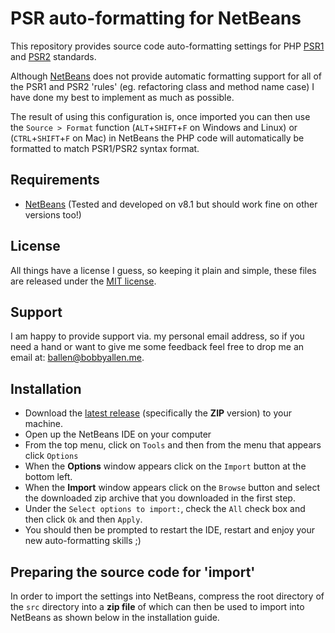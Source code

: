 # PSR auto-formatting for NetBeans

This repository provides source code auto-formatting settings for PHP [PSR1](http://www.php-fig.org/psr/psr-1/) and [PSR2](http://www.php-fig.org/psr/psr-2/) standards.

Although [NetBeans](https://netbeans.org/) does not provide automatic formatting support for all of the PSR1 and PSR2 'rules' (eg. refactoring class and method name case) I have done my best to implement as much as possible.

The result of using this configuration is, once imported you can then use the ```Source > Format``` function (``ALT``+``SHIFT``+``F`` on Windows and Linux) or (``CTRL``+``SHIFT``+``F`` on Mac) in NetBeans the PHP code will automatically be formatted to match PSR1/PSR2 syntax format.

## Requirements

* [NetBeans](https://netbeans.org/) (Tested and developed on v8.1 but should work fine on other versions too!)

## License

All things have a license I guess, so keeping it plain and simple, these files are released under the [MIT license](LICENSE).

## Support

I am happy to provide support via. my personal email address, so if you need a hand or want to give me some feedback feel free to drop me an email at: [ballen@bobbyallen.me](mailto:ballen@bobbyallen.me).

## Installation

* Download the [latest release](https://github.com/bobsta63/netbeans-psr-formatting/releases) (specifically the __ZIP__ version) to your machine.
* Open up the NetBeans IDE on your computer
* From the top menu, click on ```Tools``` and then from the menu that appears click ```Options```
* When the **Options** window appears click on the ```Import``` button at the bottom left.
* When the **Import** window appears click on the ```Browse``` button and select the downloaded zip archive that you downloaded in the first step.
* Under the ```Select options to import:```, check the ```All``` check box and then click ```Ok``` and then ```Apply```.
* You should then be prompted to restart the IDE, restart and enjoy your new auto-formatting skills ;)

## Preparing the source code for 'import'

In order to import the settings into NetBeans, compress the root directory of the ```src``` directory into a **zip file** of which can then be used to import into NetBeans as shown below in the installation guide.
